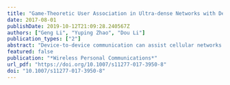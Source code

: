 ```yaml
---
title: "Game-Theoretic User Association in Ultra-dense Networks with Device-to-Device Relays"
date: 2017-08-01
publishDate: 2019-10-12T21:09:28.240567Z
authors: ["Geng Li", "Yuping Zhao", "Dou Li"]
publication_types: ["2"]
abstract: "Device-to-device communication can assist cellular networks by making certain users equipment (UEs)work as relays between the base station (BS) and other users. In this paper, we present the ultra-dense network (UDN) with D2D relays instead of small cells, where UEs can form into clusters according to the traffic demand in hot-spot areas. Each UE requires to decide whether to connect to the BS, or to get associated with one of the D2D relays, a.k.a. cluster heads (CHs). To optimize the downlink system performance, we propose a game-theoretic user association scheme in the UDN with D2D relays, specifically focused on load balancing among the BS and CHs. The dynamic user association is formulated as a hedonic coalition game where we adopt a simplified but efficient measurement of the utility and select the effective game players in a smaller number. In the game,we estimate the number of users associated with each CH at the Nash-stable state which can indicate the overall expected load condition, and an admission control mechanism is finally employed on the basis of these values. Simulation results show that the UDN adopting the D2D relay technology can achieve a higher system rate than the traditional cellular network,and the proposed user association scheme outperforms the existing schemes while having a small computational complexity."
featured: false
publication: "*Wireless Personal Communications*"
url_pdf: "https://doi.org/10.1007/s11277-017-3950-8"
doi: "10.1007/s11277-017-3950-8"
---
```


